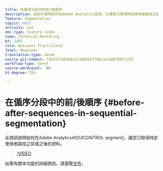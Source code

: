 ```yaml
---
title: 在偱序分段中的前/後順序
description: 此影片說明如何在Adobe Analytics區段，以便您只取得特定使用者路徑之前或之後的資料。
feature: Segmentation
topics: null
activity: use
doc-type: feature video
team: Technical Marketing
kt: 2303
role: Business Practitioner
level: Beginner
translation-type: tm+mt
source-git-commit: f3b3fa7d91b0cb21005b57768ca23ed6700fcc03
workflow-type: tm+mt
source-wordcount: '86'
ht-degree: 25%

---
```



# 在偱序分段中的前/後順序 {#before-after-sequences-in-sequential-segmentation}

此視訊說明如何在Adobe Analytics州[!UICONTROL segment]，讓您只取得特定使用者路徑之前或之後的資料。

>[!VIDEO](https://video.tv.adobe.com/v/25400/?quality=12)

如需有關本功能的詳細資訊，請瀏覽[文件](https://marketing.adobe.com/resources/help/en_US/analytics/segment/index.html?f=seg_build_ui)。
